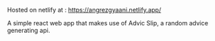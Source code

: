 Hosted on netlify at :
https://angrezgyaani.netlify.app/

A simple react web app that makes use of Advic Slip, a random advice generating api.
